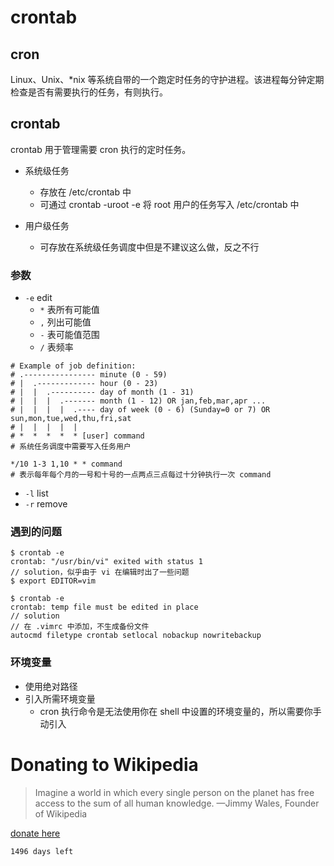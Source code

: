 # crontab

## cron
Linux、Unix、*nix 等系统自带的一个跑定时任务的守护进程。该进程每分钟定期检查是否有需要执行的任务，有则执行。

## crontab
crontab 用于管理需要 cron 执行的定时任务。

* 系统级任务
    * 存放在 /etc/crontab 中
    * 可通过 crontab -uroot -e 将 root 用户的任务写入 /etc/crontab 中

* 用户级任务
    * 可存放在系统级任务调度中但是不建议这么做，反之不行

### 参数
* `-e` edit
    * `*` 表所有可能值
    * `,` 列出可能值
    * `-` 表可能值范围
    * `/` 表频率

```
# Example of job definition:
# .---------------- minute (0 - 59)
# |  .------------- hour (0 - 23)
# |  |  .---------- day of month (1 - 31)
# |  |  |  .------- month (1 - 12) OR jan,feb,mar,apr ...
# |  |  |  |  .---- day of week (0 - 6) (Sunday=0 or 7) OR sun,mon,tue,wed,thu,fri,sat
# |  |  |  |  |
# *  *  *  *  * [user] command
# 系统任务调度中需要写入任务用户
```
```
*/10 1-3 1,10 * * command
# 表示每年每个月的一号和十号的一点两点三点每过十分钟执行一次 command
```

* `-l` list
* `-r` remove

### 遇到的问题
```
$ crontab -e
crontab: "/usr/bin/vi" exited with status 1
// solution，似乎由于 vi 在编辑时出了一些问题
$ export EDITOR=vim
```

```
$ crontab -e
crontab: temp file must be edited in place
// solution
// 在 .vimrc 中添加，不生成备份文件
autocmd filetype crontab setlocal nobackup nowritebackup
```

### 环境变量
* 使用绝对路径
* 引入所需环境变量
    * cron 执行命令是无法使用你在 shell 中设置的环境变量的，所以需要你手动引入

# Donating to Wikipedia

> Imagine a world in which every single person on the planet has free access to the sum of all human knowledge.
—Jimmy Wales, Founder of Wikipedia

[donate here](https://payments.wikimedia.org/index.php?title=Special:GlobalCollectGateway&currency_code=CNY&amount=100)

`1496 days left`

